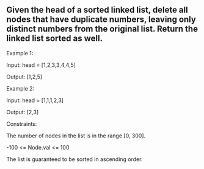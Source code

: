 ## Given the head of a sorted linked list, delete all nodes that have duplicate numbers, leaving only distinct numbers from the original list. Return the linked list sorted as well.

 

Example 1:


Input: head = [1,2,3,3,4,4,5]

Output: [1,2,5]

Example 2:


Input: head = [1,1,1,2,3]

Output: [2,3]
 

Constraints:

The number of nodes in the list is in the range [0, 300].

-100 <= Node.val <= 100

The list is guaranteed to be sorted in ascending order.

